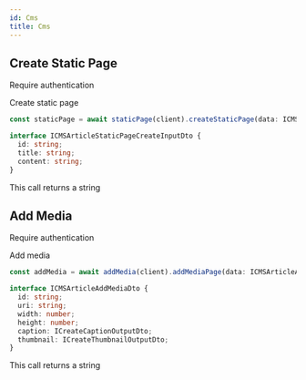 ```yaml
---
id: Cms
title: Cms
---
```


## Create Static Page

<span class="badge badge--warning">Require authentication</span>

Create static page

```ts
const staticPage = await staticPage(client).createStaticPage(data: ICMSArticleStaticPageCreateInputDto);
```

```ts
interface ICMSArticleStaticPageCreateInputDto {
  id: string;
  title: string;
  content: string;
}
```

This call returns a string

## Add Media

<span class="badge badge--warning">Require authentication</span>

Add media

```ts
const addMedia = await addMedia(client).addMediaPage(data: ICMSArticleAddMediaDto);
```

```ts
interface ICMSArticleAddMediaDto {
  id: string;
  uri: string;
  width: number;
  height: number;
  caption: ICreateCaptionOutputDto;
  thumbnail: ICreateThumbnailOutputDto;
}
```

This call returns a string
